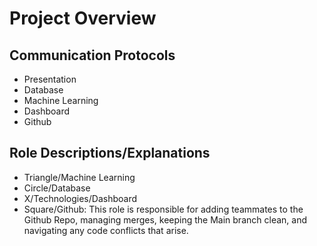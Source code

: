 # Project Overview

## Communication Protocols
- Presentation
- Database
- Machine Learning
- Dashboard
- Github

## Role Descriptions/Explanations
- Triangle/Machine Learning
- Circle/Database
- X/Technologies/Dashboard
- Square/Github: This role is responsible for adding teammates to the Github Repo, managing merges, keeping the Main branch clean, and navigating any code conflicts that arise.
